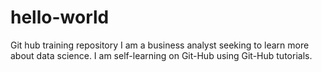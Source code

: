 # hello-world
Git hub training repository
I am a business analyst seeking to learn more about data science. I am self-learning on Git-Hub using Git-Hub tutorials.

